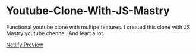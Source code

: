 # Youtube-Clone-With-JS-Mastry

Functional youtube clone with multipe features.
I created this clone with JS Mastry youtube chennel. And leart a lot.

<a href="https://sulaiman-youtube.netlify.app/">Netlify Preview</a>
